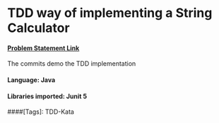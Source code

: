# TDD way of implementing a String Calculator

#### [Problem Statement Link](https://osherove.com/tdd-kata-1)
The commits demo the TDD implementation

#### Language: Java
#### Libraries imported: Junit 5

####[Tags]: TDD-Kata 
